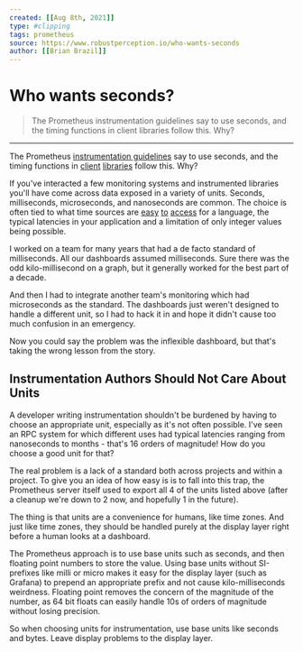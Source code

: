 ```yaml
---
created: [[Aug 8th, 2021]]
type: #clipping
tags: prometheus 
source: https://www.robustperception.io/who-wants-seconds
author: [[Brian Brazil]] 
---
```

# Who wants seconds?

> The Prometheus instrumentation guidelines say to use seconds, and the timing functions in client libraries follow this. Why?

---
The Prometheus [instrumentation guidelines](https://prometheus.io/docs/instrumenting/writing_exporters/#naming) say to use seconds, and the timing functions in [client](https://github.com/prometheus/client_python#summary) [libraries](https://prometheus.io/client_java/io/prometheus/client/Summary.Timer.html#observeDuration--) follow this. Why?

If you've interacted a few monitoring systems and instrumented libraries you'll have come across data exposed in a variety of units. Seconds, milliseconds, microseconds, and nanoseconds are common. The choice is often tied to what time sources are [easy](https://docs.oracle.com/javase/7/docs/api/java/lang/System.html#currentTimeMillis()) [to](https://docs.python.org/2/library/time.html#time.time) [access](https://docs.oracle.com/javase/7/docs/api/java/lang/System.html#nanoTime()) for a language, the typical latencies in your application and a limitation of only integer values being possible.

I worked on a team for many years that had a de facto standard of milliseconds. All our dashboards assumed milliseconds. Sure there was the odd kilo-millisecond on a graph, but it generally worked for the best part of a decade.

And then I had to integrate another team's monitoring which had microseconds as the standard. The dashboards just weren't designed to handle a different unit, so I had to hack it in and hope it didn't cause too much confusion in an emergency.

Now you could say the problem was the inflexible dashboard, but that's taking the wrong lesson from the story.

## Instrumentation Authors Should Not Care About Units

A developer writing instrumentation shouldn't be burdened by having to choose an appropriate unit, especially as it's not often possible. I've seen an RPC system for which different uses had typical latencies ranging from nanoseconds to months - that's 16 orders of magnitude! How do you choose a good unit for that?

The real problem is a lack of a standard both across projects and within a project. To give you an idea of how easy is is to fall into this trap, the Prometheus server itself used to export all 4 of the units listed above (after a cleanup we're down to 2 now, and hopefully 1 in the future).

The thing is that units are a convenience for humans, like time zones. And just like time zones, they should be handled purely at the display layer right before a human looks at a dashboard.

The Prometheus approach is to use base units such as seconds, and then floating point numbers to store the value. Using base units without SI-prefixes like milli or micro makes it easy for the display layer (such as Grafana) to prepend an appropriate prefix and not cause kilo-milliseconds weirdness. Floating point removes the concern of the magnitude of the number, as 64 bit floats can easily handle 10s of orders of magnitude without losing precision.

So when choosing units for instrumentation, use base units like seconds and bytes. Leave display problems to the display layer.
